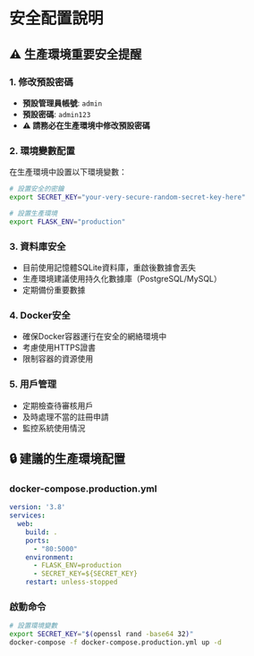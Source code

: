 # 安全配置說明

## ⚠️ 生產環境重要安全提醒

### 1. 修改預設密碼
- **預設管理員帳號**: `admin`  
- **預設密碼**: `admin123`
- **⚠️ 請務必在生產環境中修改預設密碼**

### 2. 環境變數配置
在生產環境中設置以下環境變數：

```bash
# 設置安全的密鑰
export SECRET_KEY="your-very-secure-random-secret-key-here"

# 設置生產環境
export FLASK_ENV="production"
```

### 3. 資料庫安全
- 目前使用記憶體SQLite資料庫，重啟後數據會丟失
- 生產環境建議使用持久化數據庫（PostgreSQL/MySQL）
- 定期備份重要數據

### 4. Docker安全
- 確保Docker容器運行在安全的網絡環境中
- 考慮使用HTTPS證書
- 限制容器的資源使用

### 5. 用戶管理
- 定期檢查待審核用戶
- 及時處理不當的註冊申請
- 監控系統使用情況

## 🔒 建議的生產環境配置

### docker-compose.production.yml
```yaml
version: '3.8'
services:
  web:
    build: .
    ports:
      - "80:5000"
    environment:
      - FLASK_ENV=production
      - SECRET_KEY=${SECRET_KEY}
    restart: unless-stopped
```

### 啟動命令
```bash
# 設置環境變數
export SECRET_KEY="$(openssl rand -base64 32)"
docker-compose -f docker-compose.production.yml up -d
```